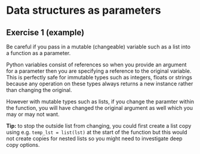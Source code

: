 # Data structures as parameters
## Exercise 1 (example)

Be careful if you pass in a mutable (changeable) variable such as a list into a function as a parameter.

Python variables consist of references so when you provide an argument for a parameter then you are specifying a reference to the original variable. This is perfectly safe for immutable types such as integers, floats or strings because any operation on these types always returns a new instance rather than changing the original. 

However with mutable types such as lists, if you change the paramter within the function, you will have changed the original argument as well which you may or may not want.

**Tip:** to stop the outside list from changing, you could first create a list copy using e.g. `temp_lst = list(lst)` at the start of the function but this would not create copies for nested lists so you might need to investigate deep copy options.